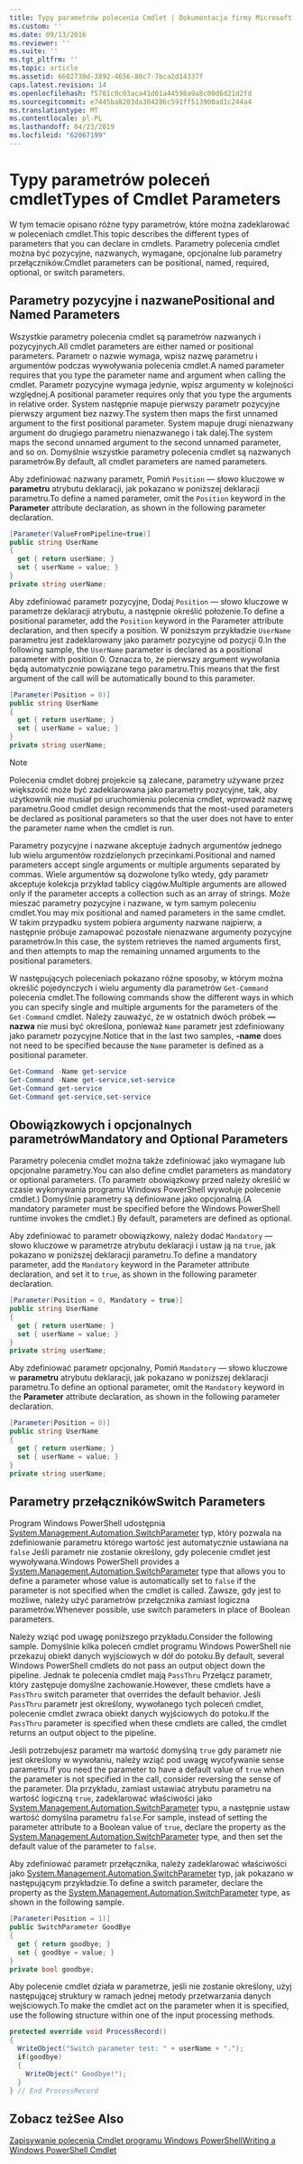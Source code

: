 ```yaml
---
title: Typy parametrów polecenia Cmdlet | Dokumentacja firmy Microsoft
ms.custom: ''
ms.date: 09/13/2016
ms.reviewer: ''
ms.suite: ''
ms.tgt_pltfrm: ''
ms.topic: article
ms.assetid: 6602730d-3892-4656-80c7-7bca2d14337f
caps.latest.revision: 14
ms.openlocfilehash: f5781c0c03aca41d01a44598a9a8c00d6d21d2fd
ms.sourcegitcommit: e7445ba8203da304286c591ff513900ad1c244a4
ms.translationtype: MT
ms.contentlocale: pl-PL
ms.lasthandoff: 04/23/2019
ms.locfileid: "62067199"
---
```

# <a name="types-of-cmdlet-parameters"></a><span data-ttu-id="aa11f-102">Typy parametrów poleceń cmdlet</span><span class="sxs-lookup"><span data-stu-id="aa11f-102">Types of Cmdlet Parameters</span></span>

<span data-ttu-id="aa11f-103">W tym temacie opisano różne typy parametrów, które można zadeklarować w poleceniach cmdlet.</span><span class="sxs-lookup"><span data-stu-id="aa11f-103">This topic describes the different types of parameters that you can declare in cmdlets.</span></span> <span data-ttu-id="aa11f-104">Parametry polecenia cmdlet można być pozycyjne, nazwanych, wymagane, opcjonalne lub parametry przełączników.</span><span class="sxs-lookup"><span data-stu-id="aa11f-104">Cmdlet parameters can be positional, named, required, optional, or switch parameters.</span></span>

## <a name="positional-and-named-parameters"></a><span data-ttu-id="aa11f-105">Parametry pozycyjne i nazwane</span><span class="sxs-lookup"><span data-stu-id="aa11f-105">Positional and Named Parameters</span></span>

<span data-ttu-id="aa11f-106">Wszystkie parametry polecenia cmdlet są parametrów nazwanych i pozycyjnych.</span><span class="sxs-lookup"><span data-stu-id="aa11f-106">All cmdlet parameters are either named or positional parameters.</span></span> <span data-ttu-id="aa11f-107">Parametr o nazwie wymaga, wpisz nazwę parametru i argumentów podczas wywoływania polecenia cmdlet.</span><span class="sxs-lookup"><span data-stu-id="aa11f-107">A named parameter requires that you type the parameter name and argument when calling the cmdlet.</span></span> <span data-ttu-id="aa11f-108">Parametr pozycyjne wymaga jedynie, wpisz argumenty w kolejności względnej.</span><span class="sxs-lookup"><span data-stu-id="aa11f-108">A positional parameter requires only that you type the arguments in relative order.</span></span> <span data-ttu-id="aa11f-109">System następnie mapuje pierwszy parametr pozycyjne pierwszy argument bez nazwy.</span><span class="sxs-lookup"><span data-stu-id="aa11f-109">The system then maps the first unnamed argument to the first positional parameter.</span></span> <span data-ttu-id="aa11f-110">System mapuje drugi nienazwany argument do drugiego parametru nienazwanego i tak dalej.</span><span class="sxs-lookup"><span data-stu-id="aa11f-110">The system maps the second unnamed argument to the second unnamed parameter, and so on.</span></span> <span data-ttu-id="aa11f-111">Domyślnie wszystkie parametry polecenia cmdlet są nazwanych parametrów.</span><span class="sxs-lookup"><span data-stu-id="aa11f-111">By default, all cmdlet parameters are named parameters.</span></span>

<span data-ttu-id="aa11f-112">Aby zdefiniować nazwany parametr, Pomiń `Position` — słowo kluczowe w **parametru** atrybutu deklaracji, jak pokazano w poniższej deklaracji parametru.</span><span class="sxs-lookup"><span data-stu-id="aa11f-112">To define a named parameter, omit the `Position` keyword in the **Parameter** attribute declaration, as shown in the following parameter declaration.</span></span>

```csharp
[Parameter(ValueFromPipeline=true)]
public string UserName
{
  get { return userName; }
  set { userName = value; }
}
private string userName;
```

<span data-ttu-id="aa11f-113">Aby zdefiniować parametr pozycyjne, Dodaj `Position` — słowo kluczowe w parametrze deklaracji atrybutu, a następnie określić położenie.</span><span class="sxs-lookup"><span data-stu-id="aa11f-113">To define a positional parameter, add the `Position` keyword in the Parameter attribute declaration, and then specify a position.</span></span> <span data-ttu-id="aa11f-114">W poniższym przykładzie `UserName` parametru jest zadeklarowany jako parametr pozycyjne od pozycji 0.</span><span class="sxs-lookup"><span data-stu-id="aa11f-114">In the following sample, the `UserName` parameter is declared as a positional parameter with position 0.</span></span> <span data-ttu-id="aa11f-115">Oznacza to, że pierwszy argument wywołania będą automatycznie powiązane tego parametru.</span><span class="sxs-lookup"><span data-stu-id="aa11f-115">This means that the first argument of the call will be automatically bound to this parameter.</span></span>

```csharp
[Parameter(Position = 0)]
public string UserName
{
  get { return userName; }
  set { userName = value; }
}
private string userName;
```

> [!NOTE]
> <span data-ttu-id="aa11f-116">Polecenia cmdlet dobrej projekcie są zalecane, parametry używane przez większość może być zadeklarowana jako parametry pozycyjne, tak, aby użytkownik nie musiał po uruchomieniu polecenia cmdlet, wprowadź nazwę parametru.</span><span class="sxs-lookup"><span data-stu-id="aa11f-116">Good cmdlet design recommends that the most-used parameters be declared as positional parameters so that the user does not have to enter the parameter name when the cmdlet is run.</span></span>

<span data-ttu-id="aa11f-117">Parametry pozycyjne i nazwane akceptuje żadnych argumentów jednego lub wielu argumentów rozdzielonych przecinkami.</span><span class="sxs-lookup"><span data-stu-id="aa11f-117">Positional and named parameters accept single arguments or multiple arguments separated by commas.</span></span> <span data-ttu-id="aa11f-118">Wiele argumentów są dozwolone tylko wtedy, gdy parametr akceptuje kolekcja przykład tablicy ciągów.</span><span class="sxs-lookup"><span data-stu-id="aa11f-118">Multiple arguments are allowed only if the parameter accepts a collection such as an array of strings.</span></span> <span data-ttu-id="aa11f-119">Może mieszać parametry pozycyjne i nazwane, w tym samym poleceniu cmdlet.</span><span class="sxs-lookup"><span data-stu-id="aa11f-119">You may mix positional and named parameters in the same cmdlet.</span></span> <span data-ttu-id="aa11f-120">W takim przypadku system pobiera argumenty nazwane najpierw, a następnie próbuje zamapować pozostałe nienazwane argumenty pozycyjne parametrów.</span><span class="sxs-lookup"><span data-stu-id="aa11f-120">In this case, the system retrieves the named arguments first, and then attempts to map the remaining unnamed arguments to the positional parameters.</span></span>

<span data-ttu-id="aa11f-121">W następujących poleceniach pokazano różne sposoby, w którym można określić pojedynczych i wielu argumenty dla parametrów `Get-Command` polecenia cmdlet.</span><span class="sxs-lookup"><span data-stu-id="aa11f-121">The following commands show the different ways in which you can specify single and multiple arguments for the parameters of the `Get-Command` cmdlet.</span></span> <span data-ttu-id="aa11f-122">Należy zauważyć, że w ostatnich dwóch próbek **— nazwa** nie musi być określona, ponieważ `Name` parametr jest zdefiniowany jako parametr pozycyjne.</span><span class="sxs-lookup"><span data-stu-id="aa11f-122">Notice that in the last two samples, **-name** does not need to be specified because the `Name` parameter is defined as a positional parameter.</span></span>

```powershell
Get-Command -Name get-service
Get-Command -Name get-service,set-service
Get-Command get-service
Get-Command get-service,set-service
```

## <a name="mandatory-and-optional-parameters"></a><span data-ttu-id="aa11f-123">Obowiązkowych i opcjonalnych parametrów</span><span class="sxs-lookup"><span data-stu-id="aa11f-123">Mandatory and Optional Parameters</span></span>

<span data-ttu-id="aa11f-124">Parametry polecenia cmdlet można także zdefiniować jako wymagane lub opcjonalne parametry.</span><span class="sxs-lookup"><span data-stu-id="aa11f-124">You can also define cmdlet parameters as mandatory or optional parameters.</span></span> <span data-ttu-id="aa11f-125">(To parametr obowiązkowy przed należy określić w czasie wykonywania programu Windows PowerShell wywołuje polecenie cmdlet.)  Domyślnie parametry są definiowane jako opcjonalną.</span><span class="sxs-lookup"><span data-stu-id="aa11f-125">(A mandatory parameter must be specified before the Windows PowerShell runtime invokes the cmdlet.)  By default, parameters are defined as optional.</span></span>

<span data-ttu-id="aa11f-126">Aby zdefiniować to parametr obowiązkowy, należy dodać `Mandatory` — słowo kluczowe w parametrze atrybutu deklaracji i ustaw ją na `true`, jak pokazano w poniższej deklaracji parametru.</span><span class="sxs-lookup"><span data-stu-id="aa11f-126">To define a mandatory parameter, add the `Mandatory` keyword in the Parameter attribute declaration, and set it to `true`, as shown in the following parameter declaration.</span></span>

```csharp
[Parameter(Position = 0, Mandatory = true)]
public string UserName
{
  get { return userName; }
  set { userName = value; }
}
private string userName;
```

<span data-ttu-id="aa11f-127">Aby zdefiniować parametr opcjonalny, Pomiń `Mandatory` — słowo kluczowe w **parametru** atrybutu deklaracji, jak pokazano w poniższej deklaracji parametru.</span><span class="sxs-lookup"><span data-stu-id="aa11f-127">To define an optional parameter, omit the `Mandatory` keyword in the **Parameter** attribute declaration, as shown in the following parameter declaration.</span></span>

```csharp
[Parameter(Position = 0)]
public string UserName
{
  get { return userName; }
  set { userName = value; }
}
private string userName;
```

## <a name="switch-parameters"></a><span data-ttu-id="aa11f-128">Parametry przełączników</span><span class="sxs-lookup"><span data-stu-id="aa11f-128">Switch Parameters</span></span>

<span data-ttu-id="aa11f-129">Program Windows PowerShell udostępnia [System.Management.Automation.SwitchParameter](/dotnet/api/System.Management.Automation.SwitchParameter) typ, który pozwala na zdefiniowanie parametru którego wartość jest automatycznie ustawiana na `false` Jeśli parametr nie zostanie określony, gdy polecenie cmdlet jest wywoływana.</span><span class="sxs-lookup"><span data-stu-id="aa11f-129">Windows PowerShell provides a [System.Management.Automation.SwitchParameter](/dotnet/api/System.Management.Automation.SwitchParameter) type that allows you to define a parameter whose value is automatically set to `false` if the parameter is not specified when the cmdlet is called.</span></span> <span data-ttu-id="aa11f-130">Zawsze, gdy jest to możliwe, należy użyć parametrów przełącznika zamiast logiczna parametrów.</span><span class="sxs-lookup"><span data-stu-id="aa11f-130">Whenever possible, use switch parameters in place of Boolean parameters.</span></span>

<span data-ttu-id="aa11f-131">Należy wziąć pod uwagę poniższego przykładu.</span><span class="sxs-lookup"><span data-stu-id="aa11f-131">Consider the following sample.</span></span> <span data-ttu-id="aa11f-132">Domyślnie kilka poleceń cmdlet programu Windows PowerShell nie przekazuj obiekt danych wyjściowych w dół do potoku.</span><span class="sxs-lookup"><span data-stu-id="aa11f-132">By default, several Windows PowerShell cmdlets do not pass an output object down the pipeline.</span></span> <span data-ttu-id="aa11f-133">Jednak te polecenia cmdlet mają `PassThru` Przełącz parametr, który zastępuje domyślne zachowanie.</span><span class="sxs-lookup"><span data-stu-id="aa11f-133">However, these cmdlets have a `PassThru` switch parameter that overrides the default behavior.</span></span> <span data-ttu-id="aa11f-134">Jeśli `PassThru` parametr jest określony, wywołanego tych poleceń cmdlet, polecenie cmdlet zwraca obiekt danych wyjściowych do potoku.</span><span class="sxs-lookup"><span data-stu-id="aa11f-134">If the `PassThru` parameter is specified when these cmdlets are called, the cmdlet returns an output object to the pipeline.</span></span>

<span data-ttu-id="aa11f-135">Jeśli potrzebujesz parametr ma wartość domyślną `true` gdy parametr nie jest określony w wywołaniu, należy wziąć pod uwagę wycofywanie sense parametru.</span><span class="sxs-lookup"><span data-stu-id="aa11f-135">If you need the parameter to have a default value of `true` when the parameter is not specified in the call, consider reversing the sense of the parameter.</span></span> <span data-ttu-id="aa11f-136">Dla przykładu, zamiast ustawiać atrybutu parametru na wartość logiczną `true`, zadeklarować właściwości jako [System.Management.Automation.SwitchParameter](/dotnet/api/System.Management.Automation.SwitchParameter) typu, a następnie ustaw wartość domyślna parametru `false`.</span><span class="sxs-lookup"><span data-stu-id="aa11f-136">For sample, instead of setting the parameter attribute to a Boolean value of `true`, declare the property as the [System.Management.Automation.SwitchParameter](/dotnet/api/System.Management.Automation.SwitchParameter) type, and then set the default value of the parameter to `false`.</span></span>

<span data-ttu-id="aa11f-137">Aby zdefiniować parametr przełącznika, należy zadeklarować właściwości jako [System.Management.Automation.SwitchParameter](/dotnet/api/System.Management.Automation.SwitchParameter) typ, jak pokazano w następującym przykładzie.</span><span class="sxs-lookup"><span data-stu-id="aa11f-137">To define a switch parameter, declare the property as the [System.Management.Automation.SwitchParameter](/dotnet/api/System.Management.Automation.SwitchParameter) type, as shown in the following sample.</span></span>

```csharp
[Parameter(Position = 1)]
public SwitchParameter GoodBye
{
  get { return goodbye; }
  set { goodbye = value; }
}
private bool goodbye;
```

<span data-ttu-id="aa11f-138">Aby polecenie cmdlet działa w parametrze, jeśli nie zostanie określony, użyj następującej struktury w ramach jednej metody przetwarzania danych wejściowych.</span><span class="sxs-lookup"><span data-stu-id="aa11f-138">To make the cmdlet act on the parameter when it is specified, use the following structure within one of the input processing methods.</span></span>

```csharp
protected override void ProcessRecord()
{
  WriteObject("Switch parameter test: " + userName + ".");
  if(goodbye)
  {
    WriteObject(" Goodbye!");
  }
} // End ProcessRecord
```

## <a name="see-also"></a><span data-ttu-id="aa11f-139">Zobacz też</span><span class="sxs-lookup"><span data-stu-id="aa11f-139">See Also</span></span>

[<span data-ttu-id="aa11f-140">Zapisywanie polecenia Cmdlet programu Windows PowerShell</span><span class="sxs-lookup"><span data-stu-id="aa11f-140">Writing a Windows PowerShell Cmdlet</span></span>](./writing-a-windows-powershell-cmdlet.md)
